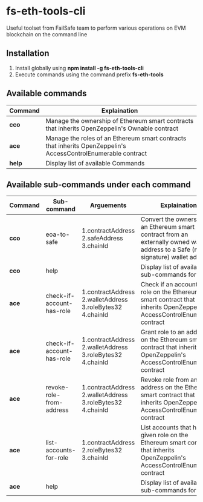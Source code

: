 # fs-eth-tools-cli
Useful toolset from FailSafe team to perform various operations on EVM blockchain on the command line

## Installation

1. Install globally using **npm install -g fs-eth-tools-cli**
2. Execute commands using the command prefix **fs-eth-tools**

## Available commands

| Command  | Explaination  |
| ------------ | ------------ |
|  **cco** |  Manage the ownership of Ethereum smart contracts that inherits OpenZeppelin's Ownable contract |
|  **ace** | Manage the roles of an Ethereum smart contracts that inherits OpenZeppelin's AccessControlEnumerable contract  |
| **help**| Display list of available Commands |

## Available sub-commands under each command

| Command  | Sub-command  | Arguements  | Explaination  | Example |
| ------------ | ------------ | ------------ | ------------ | ------------ |
| **cco**   | eoa-to-safe  | 1.contractAddress 2.safeAddress 3.chainId  | Convert the ownership of an Ethereum smart contract from an externally owned wallet address to a Safe (multi-signature) wallet address  | fs-eth-tools cco 0x475e0DB6c69117565A85cd6cBc06a917274CE189 0xD503aa20Fd1704B8600933E531804d3d4B58672d 137	|
| **cco**   | help  |   | Display list of available sub-commands for **cco** | fs-eth-tools cco help	|
| **ace**   | check-if-account-has-role  | 1.contractAddress 2.walletAddress 3.roleBytes32 4.chainId  | Check if an account has a role on the Ethereum smart contract that inherits OpenZeppelin's AccessControlEnumerable contract   | fs-eth-tools ace check-if-account-has-role 0x986F5dD85b7C7361ed9Fc4b5094d3C5eD1a34fDa 0xe7804c37c13166fF0b37F5aE0BB07A3aEbb6e245 0x0000000000000000000000000000000000000000000000000000000000000003 137	|
| **ace**   | check-if-account-has-role  | 1.contractAddress 2.walletAddress 3.roleBytes32 4.chainId  | Grant role to an address on the Ethereum smart contract that inherits OpenZeppelin's AccessControlEnumerable contract   | fs-eth-tools ace grant-role-to-address 0x986F5dD85b7C7361ed9Fc4b5094d3C5eD1a34fDa 0xe7804c37c13166fF0b37F5aE0BB07A3aEbb6e245 0x0000000000000000000000000000000000000000000000000000000000000003 137	|
| **ace**   | revoke-role-from-address  | 1.contractAddress 2.walletAddress 3.roleBytes32 4.chainId  | Revoke role from an address on the Ethereum smart contract that inherits OpenZeppelin's AccessControlEnumerable contract   | fs-eth-tools ace revoke-role-from-address 0x986F5dD85b7C7361ed9Fc4b5094d3C5eD1a34fDa 0xe7804c37c13166fF0b37F5aE0BB07A3aEbb6e245 0x0000000000000000000000000000000000000000000000000000000000000003 137	|
| **ace**   | list-accounts-for-role  | 1.contractAddress 2.roleBytes32 3.chainId  | List accounts that have a given role on the Ethereum smart contract that inherits OpenZeppelin's AccessControlEnumerable contract | fs-eth-tools ace list-accounts-for-role 0x986F5dD85b7C7361ed9Fc4b5094d3C5eD1a34fDa 0x0000000000000000000000000000000000000000000000000000000000000003 137	|
| **ace**   | help  |   | Display list of available sub-commands for **ace** | fs-eth-tools ace help	|


